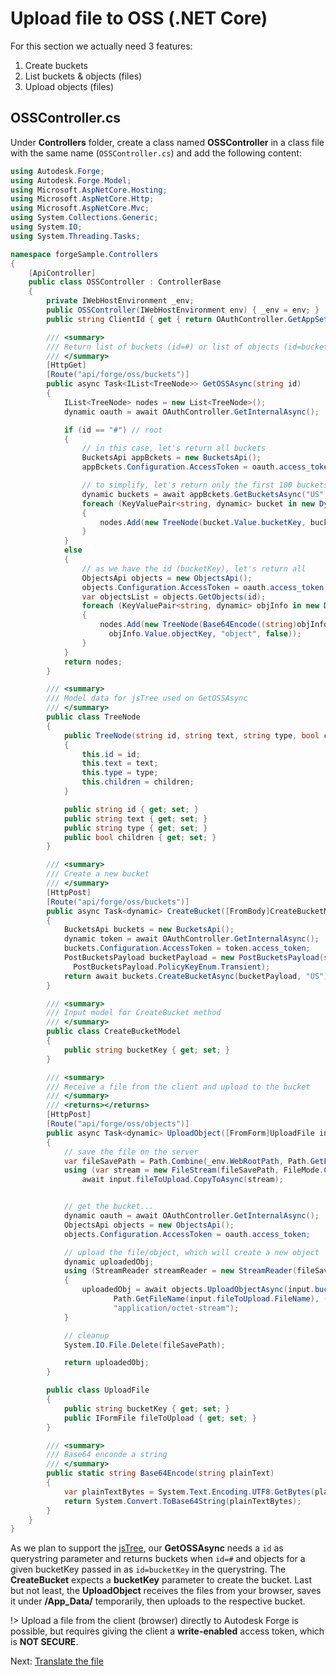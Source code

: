 # Upload file to OSS (.NET Core)

For this section we actually need 3 features:

1. Create buckets
2. List buckets & objects (files)
3. Upload objects (files)

## OSSController.cs

Under **Controllers** folder, create a class named **OSSController** in a class file with the same name (`OSSController.cs`) and add the following content:

```csharp
using Autodesk.Forge;
using Autodesk.Forge.Model;
using Microsoft.AspNetCore.Hosting;
using Microsoft.AspNetCore.Http;
using Microsoft.AspNetCore.Mvc;
using System.Collections.Generic;
using System.IO;
using System.Threading.Tasks;

namespace forgeSample.Controllers
{
    [ApiController]
    public class OSSController : ControllerBase
    {
        private IWebHostEnvironment _env;
        public OSSController(IWebHostEnvironment env) { _env = env; }
        public string ClientId { get { return OAuthController.GetAppSetting("FORGE_CLIENT_ID").ToLower(); } }

        /// <summary>
        /// Return list of buckets (id=#) or list of objects (id=bucketKey)
        /// </summary>
        [HttpGet]
        [Route("api/forge/oss/buckets")]
        public async Task<IList<TreeNode>> GetOSSAsync(string id)
        {
            IList<TreeNode> nodes = new List<TreeNode>();
            dynamic oauth = await OAuthController.GetInternalAsync();

            if (id == "#") // root
            {
                // in this case, let's return all buckets
                BucketsApi appBckets = new BucketsApi();
                appBckets.Configuration.AccessToken = oauth.access_token;

                // to simplify, let's return only the first 100 buckets
                dynamic buckets = await appBckets.GetBucketsAsync("US", 100);
                foreach (KeyValuePair<string, dynamic> bucket in new DynamicDictionaryItems(buckets.items))
                {
                    nodes.Add(new TreeNode(bucket.Value.bucketKey, bucket.Value.bucketKey.Replace(ClientId + "-", string.Empty), "bucket", true));
                }
            }
            else
            {
                // as we have the id (bucketKey), let's return all 
                ObjectsApi objects = new ObjectsApi();
                objects.Configuration.AccessToken = oauth.access_token;
                var objectsList = objects.GetObjects(id);
                foreach (KeyValuePair<string, dynamic> objInfo in new DynamicDictionaryItems(objectsList.items))
                {
                    nodes.Add(new TreeNode(Base64Encode((string)objInfo.Value.objectId),
                      objInfo.Value.objectKey, "object", false));
                }
            }
            return nodes;
        }

        /// <summary>
        /// Model data for jsTree used on GetOSSAsync
        /// </summary>
        public class TreeNode
        {
            public TreeNode(string id, string text, string type, bool children)
            {
                this.id = id;
                this.text = text;
                this.type = type;
                this.children = children;
            }

            public string id { get; set; }
            public string text { get; set; }
            public string type { get; set; }
            public bool children { get; set; }
        }

        /// <summary>
        /// Create a new bucket 
        /// </summary>
        [HttpPost]
        [Route("api/forge/oss/buckets")]
        public async Task<dynamic> CreateBucket([FromBody]CreateBucketModel bucket)
        {
            BucketsApi buckets = new BucketsApi();
            dynamic token = await OAuthController.GetInternalAsync();
            buckets.Configuration.AccessToken = token.access_token;
            PostBucketsPayload bucketPayload = new PostBucketsPayload(string.Format("{0}-{1}", ClientId, bucket.bucketKey.ToLower()), null,
              PostBucketsPayload.PolicyKeyEnum.Transient);
            return await buckets.CreateBucketAsync(bucketPayload, "US");
        }

        /// <summary>
        /// Input model for CreateBucket method
        /// </summary>
        public class CreateBucketModel
        {
            public string bucketKey { get; set; }
        }

        /// <summary>
        /// Receive a file from the client and upload to the bucket
        /// </summary>
        /// <returns></returns>
        [HttpPost]
        [Route("api/forge/oss/objects")]
        public async Task<dynamic> UploadObject([FromForm]UploadFile input)
        {
            // save the file on the server
            var fileSavePath = Path.Combine(_env.WebRootPath, Path.GetFileName(input.fileToUpload.FileName));
            using (var stream = new FileStream(fileSavePath, FileMode.Create))
                await input.fileToUpload.CopyToAsync(stream);


            // get the bucket...
            dynamic oauth = await OAuthController.GetInternalAsync();
            ObjectsApi objects = new ObjectsApi();
            objects.Configuration.AccessToken = oauth.access_token;

            // upload the file/object, which will create a new object
            dynamic uploadedObj;
            using (StreamReader streamReader = new StreamReader(fileSavePath))
            {
                uploadedObj = await objects.UploadObjectAsync(input.bucketKey,
                       Path.GetFileName(input.fileToUpload.FileName), (int)streamReader.BaseStream.Length, streamReader.BaseStream,
                       "application/octet-stream");
            }

            // cleanup
            System.IO.File.Delete(fileSavePath);

            return uploadedObj;
        }

        public class UploadFile
        {
            public string bucketKey { get; set; }
            public IFormFile fileToUpload { get; set; }
        }

        /// <summary>
        /// Base64 enconde a string
        /// </summary>
        public static string Base64Encode(string plainText)
        {
            var plainTextBytes = System.Text.Encoding.UTF8.GetBytes(plainText);
            return System.Convert.ToBase64String(plainTextBytes);
        }
    }
}
```

As we plan to support the [jsTree](https://www.jstree.com/), our **GetOSSAsync** needs a `id` as querystring parameter and returns buckets when `id=#` and objects for a given bucketKey passed in as `id=bucketKey` in the querystring. The **CreateBucket** expects a **bucketKey** parameter to create the bucket. Last but not least, the **UploadObject** receives the files from your browser, saves it under **/App_Data/** temporarily, then uploads to the respective bucket.

!> Upload a file from the client (browser) directly to Autodesk Forge is possible, but requires giving the client a **write-enabled** access token, which is **NOT SECURE**.

Next: [Translate the file](modelderivative/translate/)
